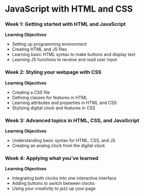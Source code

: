 # JavaScript with HTML and CSS

### Week 1: Getting started with HTML and JavaScript

**Learning Objectives**

- Setting up programming environment
- Creating HTML and JS files
- Learning basic HTML syntax to make buttons and display text
- Learning JS functions to receive and read user input

### Week 2: Styling your webpage with CSS

**Learning Objectives**

- Creating a CSS file
- Defining classes for features in HTML
- Learning attributes and properties in HTML and CSS
- Stylizing digital clock and features in CSS

### Week 3: Advanced topics in HTML, CSS, and JavaScript

**Learning Objectives**

- Understanding basic syntax for HTML, CSS, and JS
- Creating an analog clock from the digital clock

### Week 4: Applying what you've learned

**Learning Objectives**

- Integrating both clocks into one interactive interface
- Adding buttons to switch between clocks
- Using your creativity to jazz up your page